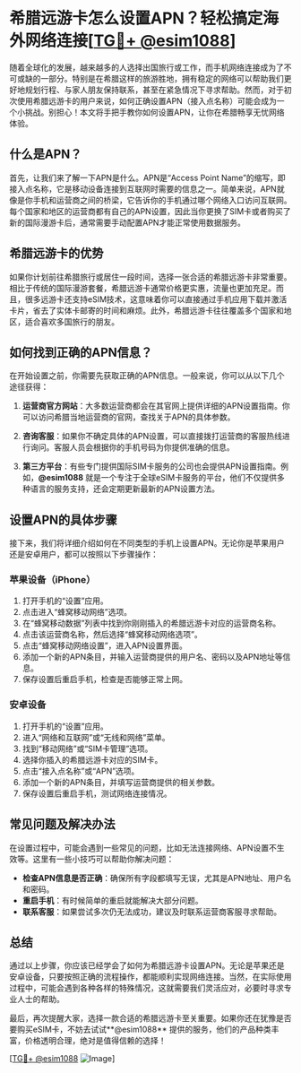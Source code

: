 # 希腊远游卡怎么设置APN？轻松搞定海外网络连接[[TG💪+ @esim1088](https://t.me/s/esim1088)]

随着全球化的发展，越来越多的人选择出国旅行或工作，而手机网络连接成为了不可或缺的一部分。特别是在希腊这样的旅游胜地，拥有稳定的网络可以帮助我们更好地规划行程、与家人朋友保持联系，甚至在紧急情况下寻求帮助。然而，对于初次使用希腊远游卡的用户来说，如何正确设置APN（接入点名称）可能会成为一个小挑战。别担心！本文将手把手教你如何设置APN，让你在希腊畅享无忧网络体验。

## 什么是APN？

首先，让我们来了解一下APN是什么。APN是“Access Point Name”的缩写，即接入点名称，它是移动设备连接到互联网时需要的信息之一。简单来说，APN就像是你手机和运营商之间的桥梁，它告诉你的手机通过哪个网络入口访问互联网。每个国家和地区的运营商都有自己的APN设置，因此当你更换了SIM卡或者购买了新的国际漫游卡后，通常需要手动配置APN才能正常使用数据服务。

## 希腊远游卡的优势

如果你计划前往希腊旅行或居住一段时间，选择一张合适的希腊远游卡非常重要。相比于传统的国际漫游套餐，希腊远游卡通常价格更实惠，流量也更加充足。而且，很多远游卡还支持eSIM技术，这意味着你可以直接通过手机应用下载并激活卡片，省去了实体卡邮寄的时间和麻烦。此外，希腊远游卡往往覆盖多个国家和地区，适合喜欢多国旅行的朋友。

## 如何找到正确的APN信息？

在开始设置之前，你需要先获取正确的APN信息。一般来说，你可以从以下几个途径获得：

1. **运营商官方网站**：大多数运营商都会在其官网上提供详细的APN设置指南。你可以访问希腊当地运营商的官网，查找关于APN的具体参数。
   
2. **咨询客服**：如果你不确定具体的APN设置，可以直接拨打运营商的客服热线进行询问。客服人员会根据你的手机号码为你提供准确的信息。

3. **第三方平台**：有些专门提供国际SIM卡服务的公司也会提供APN设置指南。例如，**@esim1088** 就是一个专注于全球eSIM卡服务的平台，他们不仅提供多种语言的服务支持，还会定期更新最新的APN设置方法。

## 设置APN的具体步骤

接下来，我们将详细介绍如何在不同类型的手机上设置APN。无论你是苹果用户还是安卓用户，都可以按照以下步骤操作：

### 苹果设备（iPhone）

1. 打开手机的“设置”应用。
2. 点击进入“蜂窝移动网络”选项。
3. 在“蜂窝移动数据”列表中找到你刚刚插入的希腊远游卡对应的运营商名称。
4. 点击该运营商名称，然后选择“蜂窝移动网络选项”。
5. 点击“蜂窝移动网络设置”，进入APN设置界面。
6. 添加一个新的APN条目，并输入运营商提供的用户名、密码以及APN地址等信息。
7. 保存设置后重启手机，检查是否能够正常上网。

### 安卓设备

1. 打开手机的“设置”应用。
2. 进入“网络和互联网”或“无线和网络”菜单。
3. 找到“移动网络”或“SIM卡管理”选项。
4. 选择你插入的希腊远游卡对应的SIM卡。
5. 点击“接入点名称”或“APN”选项。
6. 添加一个新的APN条目，并填写运营商提供的相关参数。
7. 保存设置后重启手机，测试网络连接情况。

## 常见问题及解决办法

在设置过程中，可能会遇到一些常见的问题，比如无法连接网络、APN设置不生效等。这里有一些小技巧可以帮助你解决问题：

- **检查APN信息是否正确**：确保所有字段都填写无误，尤其是APN地址、用户名和密码。
- **重启手机**：有时候简单的重启就能解决大部分问题。
- **联系客服**：如果尝试多次仍无法成功，建议及时联系运营商客服寻求帮助。

## 总结

通过以上步骤，你应该已经学会了如何为希腊远游卡设置APN。无论是苹果还是安卓设备，只要按照正确的流程操作，都能顺利实现网络连接。当然，在实际使用过程中，可能会遇到各种各样的特殊情况，这就需要我们灵活应对，必要时寻求专业人士的帮助。

最后，再次提醒大家，选择一款合适的希腊远游卡至关重要。如果你还在犹豫是否要购买eSIM卡，不妨去试试**@esim1088** 提供的服务，他们的产品种类丰富，价格透明合理，绝对是值得信赖的选择！

[[TG💪+ @esim1088](https://t.me/s/esim1088) ![Image](https://i.postimg.cc/4NQfJmqS/Snipaste-2025-05-13-00-14-12.png)]